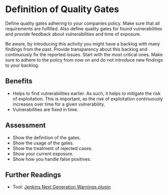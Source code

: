 # Definition of Quality Gates

Define quality gates adhering to your companies policy. Make sure that all requirements are fulfilled. Also define quality gates for found vulnerabilities and provide feedback about vulnerabilities and time of exposure.

Be aware, by introducing this activity you might have a backlog with many findings from the past.
Provide transparency about this backlog and continuously fix the reported issues. Start with the most critical ones.
Make sure to adhere to the policy from now on and do not introduce new findings to your backlog.

## Benefits

- Helps to find vulnerabilities earlier. As such, it helps to mitigate the risk of exploitation. This is important, as the risk of exploitation continuously increases over time for a given vulnerability.
- Vulnerabilities are fixed in time.

## Assessment

- Show the definition of the gates.
- Show the usage of the gates.
- Show the treatment of rejected cases.
- Show your current exposure.
- Show how you handle false positives.

## Further Readings
- Tool: [Jenkins Next Generation Warnings plugin](https://plugins.jenkins.io/warnings-ng/)
